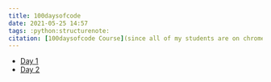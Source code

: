```yaml
---
title: 100daysofcode
date: 2021-05-25 14:57
tags: :python:structurenote:
citation: [100daysofcode Course](since all of my students are on chromebooks://training.talkpython.fm/player/course/100-days-of-code-in-python)
---
```


- [Day 1](202105251514.md)
- [Day 2](202105262044.md)
